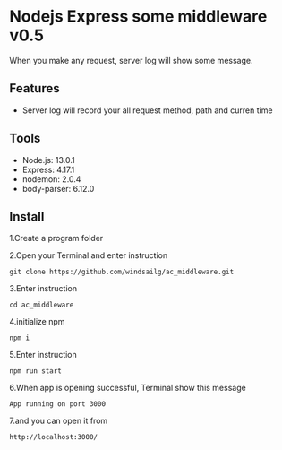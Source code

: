 # Nodejs Express some middleware v0.5

When you make any request, server log will show some message.


## Features

- Server log will record your all request method, path and curren time

## Tools

- Node.js: 13.0.1
- Express: 4.17.1
- nodemon: 2.0.4
- body-parser: 6.12.0


## Install


1.Create a program folder


2.Open your Terminal and enter instruction

```
git clone https://github.com/windsailg/ac_middleware.git
```

3.Enter instruction

```
cd ac_middleware
```


4.initialize npm
```
npm i
```

5.Enter instruction
```
npm run start
```

6.When app is opening successful, Terminal show this message
```
App running on port 3000
```

7.and you can open it from
```
http://localhost:3000/
```
